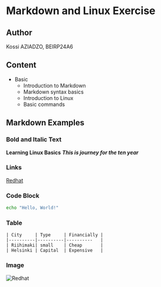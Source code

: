 # Markdown and Linux Exercise

## Author
Kossi AZIADZO, BEIRP24A6

## Content 

- Basic
    - Introduction to Markdown
    - Markdown syntax basics
    - Introduction to Linux
    - Basic commands

## Markdown Examples

### Bold and Italic Text

   **Learning Linux Basics** 
   ***This is journey for the ten year***

### Links
[Redhat](https://www.redhat.com/en)

### Code Block

```bash
echo "Hello, World!" 
```    

### Table 
    | City     | Type     | Financially |
    |----------|----------|----------   |
    | Riihimaki| small    | Cheap       |
    | Helsinki | Capital  | Expensive   | 

### Image 
![Redhat](https://th.bing.com/th/id/OIP.dJJLgCg7z6HRmQZ8lE3WEAHaE5?rs=1&pid=ImgDetMain)


